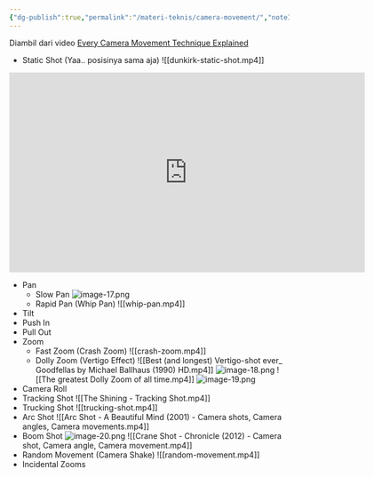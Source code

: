 ```yaml
---
{"dg-publish":true,"permalink":"/materi-teknis/camera-movement/","noteIcon":"","created":"2025-10-16T12:25:22.722+07:00","updated":"2025-10-17T16:17:39.339+07:00"}
---
```


Diambil dari video [Every Camera Movement Technique Explained](https://youtu.be/IiyBo-qLDeM?si=EmudF7BSx-XwwiSp)
- Static Shot (Yaa.. posisinya sama aja)
![[dunkirk-static-shot.mp4]]
<iframe width="640" height="360" frameborder="0" src="https://mega.nz/embed/w2kHkazI#Kn8-TiVvZIPjuVKyPmlNBriUPQz71AZHHq0TFb1N2XA" allowfullscreen ></iframe>

- Pan
    - Slow Pan
	![image-17.png](/img/user/Materi%20Teknis/attachments/image-17.png)
    - Rapid Pan (Whip Pan)
	![[whip-pan.mp4]]
- Tilt
- Push In
- Pull Out
- Zoom
    - Fast Zoom (Crash Zoom)
     ![[crash-zoom.mp4]]
    - Dolly Zoom (Vertigo Effect)
	![[Best (and longest) Vertigo-shot ever_ Goodfellas by Michael Ballhaus (1990) HD.mp4]]
	![image-18.png](/img/user/Materi%20Teknis/attachments/image-18.png)
	![[The greatest Dolly Zoom of all time.mp4]]
	![image-19.png](/img/user/Materi%20Teknis/attachments/image-19.png)
- Camera Roll
- Tracking Shot
![[The Shining - Tracking Shot.mp4]]
- Trucking Shot
![[trucking-shot.mp4]]
- Arc Shot
![[Arc Shot - A Beautiful Mind (2001) - Camera shots, Camera angles, Camera movements.mp4]]
- Boom Shot
![image-20.png](/img/user/Materi%20Teknis/attachments/image-20.png)
![[Crane Shot - Chronicle (2012) - Camera shot, Camera angle, Camera movement.mp4]]
- Random Movement (Camera Shake)
![[random-movement.mp4]]
- Incidental Zooms